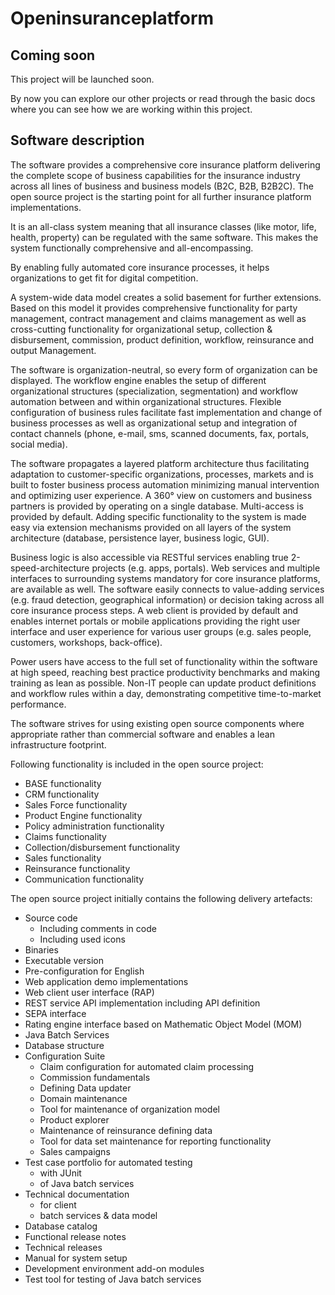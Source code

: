 # Openinsuranceplatform 

## Coming soon
This project will be launched soon.

By now you can explore our other projects or read through the basic docs where you can see how we are working within this project.

## Software description

The software provides a comprehensive core insurance platform delivering the complete scope of business capabilities for the insurance industry across all lines of business and business models (B2C, B2B, B2B2C). The open source project is the starting point for all further insurance platform implementations.

It is an all-class system meaning that all insurance classes (like motor, life, health, property) can be regulated with the same software. This makes the system functionally comprehensive and all-encompassing.

By enabling fully automated core insurance processes, it helps organizations to get fit for digital competition.

A system-wide data model creates a solid basement for further extensions. Based on this model it provides comprehensive functionality for party management, contract management and claims management as well as cross-cutting functionality for organizational setup, collection & disbursement, commission, product definition, workflow, reinsurance and output Management.

The software is organization-neutral, so every form of organization can be displayed. The workflow engine enables the setup of different organizational structures (specialization, segmentation) and workflow automation between and within organizational structures. Flexible configuration of business rules facilitate fast implementation and change of business processes as well as organizational setup and integration of contact channels (phone, e-mail, sms, scanned documents, fax, portals, social media).

The software propagates a layered platform architecture thus facilitating adaptation to customer-specific organizations, processes, markets and is built to foster business process automation minimizing manual intervention and optimizing user experience. A 360° view on customers and business partners is provided by operating on a single database. Multi-access is provided by default. Adding specific functionality to the system is made easy via extension mechanisms provided on all layers of the system architecture (database, persistence layer, business logic, GUI).

Business logic is also accessible via RESTful services enabling true 2-speed-architecture projects (e.g. apps, portals). Web services and multiple interfaces to surrounding systems mandatory for core insurance platforms, are available as well. The software easily connects to value-adding services (e.g. fraud detection, geographical information) or decision taking across all core insurance process steps. A web client is provided by default and enables internet portals or mobile applications providing the right user interface and user experience for various user groups (e.g. sales people, customers, workshops, back-office).

Power users have access to the full set of functionality within the software at high speed, reaching best practice productivity benchmarks and making training as lean as possible. Non-IT people can update product definitions and workflow rules within a day, demonstrating competitive time-to-market performance.

The software strives for using existing open source components where appropriate rather than commercial software and enables a lean infrastructure footprint.

Following functionality is included in the open source project:

- BASE functionality
- CRM functionality
- Sales Force functionality
- Product Engine functionality
- Policy administration functionality
- Claims functionality
- Collection/disbursement functionality
- Sales functionality
- Reinsurance functionality
- Communication functionality

The open source project initially contains the following delivery artefacts:

- Source code
  - Including comments in code
  - Including used icons
- Binaries
- Executable version
- Pre-configuration for English
- Web application demo implementations
- Web client user interface (RAP)
- REST service API implementation including API definition
- SEPA interface
- Rating engine interface based on Mathematic Object Model (MOM)
- Java Batch Services
- Database structure
- Configuration Suite
  - Claim configuration for automated claim processing
  - Commission fundamentals
  - Defining Data updater
  - Domain maintenance
  - Tool for maintenance of organization model
  - Product explorer
  - Maintenance of reinsurance defining data
  - Tool for data set maintenance for reporting functionality
  - Sales campaigns
- Test case portfolio for automated testing 
  - with JUnit
  - of Java batch services
- Technical documentation 
  - for client
  - batch services & data model
- Database catalog
- Functional release notes
- Technical releases
- Manual for system setup
- Development environment add-on modules
- Test tool for testing of Java batch services
